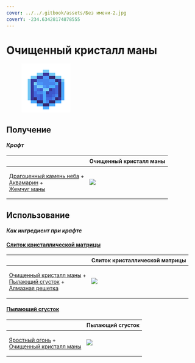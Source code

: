 ```yaml
---
cover: ../../.gitbook/assets/Без имени-2.jpg
coverY: -234.63428174878555
---
```


# Очищенный кристалл маны

<figure><img src="../../.gitbook/assets/refained_mana_crystal2_128.png" alt=""><figcaption></figcaption></figure>

## Получение

#### _Крафт_

| ㅤ                                                                                                                                                    | Очищенный кристалл маны                                 |
| ---------------------------------------------------------------------------------------------------------------------------------------------------- | ------------------------------------------------------- |
| <p><a href="perk_gem_sky.md">Драгоценный камень неба</a> +<br><a href="aquamarine.md">Аквамарин</a> +<br><a href="mana_pearl.md">Жемчуг маны</a></p> | ![](../../.gitbook/assets/refained\_mana\_crystal2.png) |

## Использование

#### _Как ингредиент при крафте_

#### [Слиток кристаллической матрицы](crystal\_matrix\_ingot.md)

| ㅤ                                                                                                                                                                                | Слиток кристаллической матрицы                        |
| -------------------------------------------------------------------------------------------------------------------------------------------------------------------------------- | ----------------------------------------------------- |
| <p><a href="refained_mana_crystal2.md">Очищенный кристалл маны</a> +<br><a href="flame_green.md">Пылающий сгусток</a> +<br><a href="diamond_lattice.md">Алмазная решетка</a></p> | ![](../../.gitbook/assets/crystal\_matrix\_ingot.png) |

#### [Пылающий сгусток](flame\_green.md)

| ㅤ                                                                                                                     | Пылающий сгусток                            |
| --------------------------------------------------------------------------------------------------------------------- | ------------------------------------------- |
| <p><a href="fury_fire.md">Яростный огонь</a> +<br><a href="refained_mana_crystal2.md">Очищенный кристалл маны</a></p> | ![](../../.gitbook/assets/flame\_green.png) |
